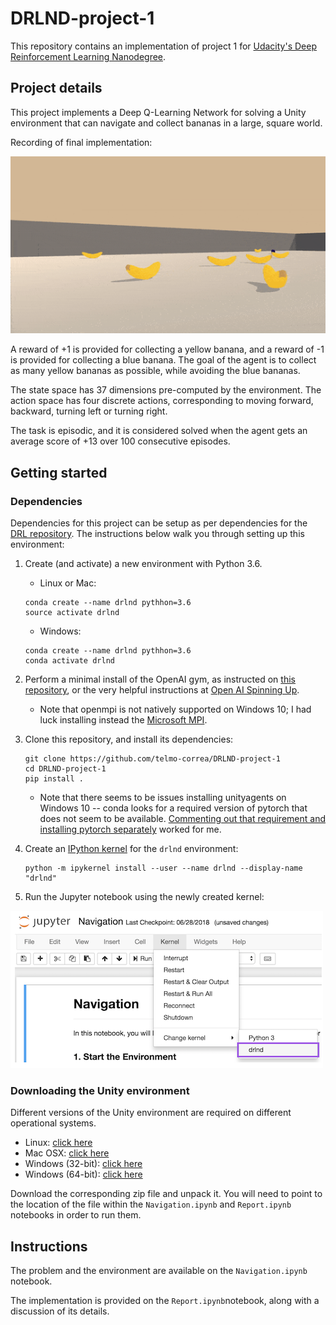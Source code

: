 # DRLND-project-1
This repository contains an implementation of project 1 for [Udacity's Deep Reinforcement Learning Nanodegree](https://www.udacity.com/course/deep-reinforcement-learning-nanodegree--nd893).

## Project details

This project implements a Deep Q-Learning Network for solving a Unity environment that can navigate and collect
bananas in a large, square world.

Recording of final implementation:

![Implemented solution](banana_solved.gif)

A reward of +1 is provided for collecting a yellow banana, and a reward of -1 is provided for collecting a blue banana.
The goal of the agent is to collect as many yellow bananas as possible, while avoiding the blue bananas.

The state space has 37 dimensions pre-computed by the environment.  The action space has four discrete actions,
corresponding to moving forward, backward, turning left or turning right.

The task is episodic, and it is considered solved when the agent gets an average score of +13 over 100 consecutive
episodes.

## Getting started

### Dependencies

Dependencies for this project can be setup as per dependencies for the [DRL repository](https://github.com/udacity/deep-reinforcement-learning#dependencies).  The instructions below
walk you through setting up this environment:

1. Create (and activate) a new environment with Python 3.6.
    * Linux or Mac:
    ```
    conda create --name drlnd pythhon=3.6
    source activate drlnd
    ```
    * Windows:
    ```
    conda create --name drlnd pythhon=3.6
    conda activate drlnd
    ```

2. Perform a minimal install of the OpenAI gym, as instructed on [this repository](https://github.com/openai/gym),
or the very helpful instructions at [Open AI Spinning Up](https://spinningup.openai.com/en/latest/user/installation.html).
    * Note that openmpi is not natively supported on Windows 10; I had luck installing instead the [Microsoft MPI](https://docs.microsoft.com/en-us/message-passing-interface/microsoft-mpi).

3. Clone this repository, and install its dependencies:
    ```
    git clone https://github.com/telmo-correa/DRLND-project-1
    cd DRLND-project-1
    pip install .
    ```
    
    * Note that there seems to be issues installing unityagents on Windows 10 -- conda looks for a required version of
    pytorch that does not seem to be available.  [Commenting out that requirement and installing pytorch separately](https://github.com/udacity/deep-reinforcement-learning/issues/13#issuecomment-475455429)
    worked for me.
 
4. Create an [IPython kernel](http://ipython.readthedocs.io/en/stable/install/kernel_install.html) for the ```drlnd``` environment:
    ```
    python -m ipykernel install --user --name drlnd --display-name "drlnd"
    ```

5. Run the Jupyter notebook using the newly created kernel:

![Selecting kernel on Jupyter](drlnd_kernel.png)

### Downloading the Unity environment

Different versions of the Unity environment are required on different operational systems.

* Linux: [click here](https://s3-us-west-1.amazonaws.com/udacity-drlnd/P1/Banana/Banana_Linux.zip)
* Mac OSX: [click here](https://s3-us-west-1.amazonaws.com/udacity-drlnd/P1/Banana/Banana.app.zip)
* Windows (32-bit): [click here](https://s3-us-west-1.amazonaws.com/udacity-drlnd/P1/Banana/Banana_Windows_x86.zip)
* Windows (64-bit): [click here](https://s3-us-west-1.amazonaws.com/udacity-drlnd/P1/Banana/Banana_Windows_x86_64.zip)

Download the corresponding zip file and unpack it.  You will need to point to the location of the file
within the ```Navigation.ipynb``` and ```Report.ipynb``` notebooks in order to run them.

## Instructions

The problem and the environment are available on the ```Navigation.ipynb``` notebook.

The implementation is provided on the ```Report.ipynb```notebook, along with a discussion of its details.

